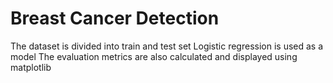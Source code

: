 # Breast Cancer Detection

The dataset is divided into train and test set
Logistic regression is used as a model
The evaluation metrics are also calculated and displayed using matplotlib
